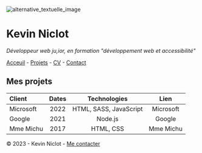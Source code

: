 ![alternative_textuelle_image](dev.avif)

# Kevin Niclot

*Développeur web ju,ior, en formation "développement web et accessibilité"*

[Acceuil](README.md) - [Projets](projets.md) - [CV](CV.md) - [Contact](contact.md)

## Mes projets 

| Client           |  Dates        | Technologies |   Lien         |
| :--------------- |:---------------:| :----------: | :----------: |
| Microsoft        |  2022         | HTML, SASS, JavaScript | Microsoft
| Google           | 2021          |  Node.js     |    Google      |        
| Mme Michu        | 2017          |   HTML, CSS  |      Mme Michu |


© 2023 - Kevin Niclot - [Me contacter]()